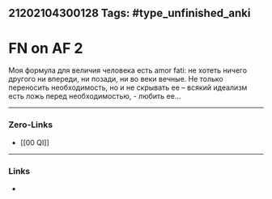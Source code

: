 21202104300128
Tags: #type_unfinished_anki 
---
# FN on AF 2

Моя формула для величия человека есть amor fati: не хотеть ничего другого ни впереди, ни позади, ни во веки вечные. Не только переносить необходимость, но и не скрывать ее – всякий идеализм есть ложь перед необходимостью, - любить ее...

---
### Zero-Links
- [[00 QI]]
---
### Links
-